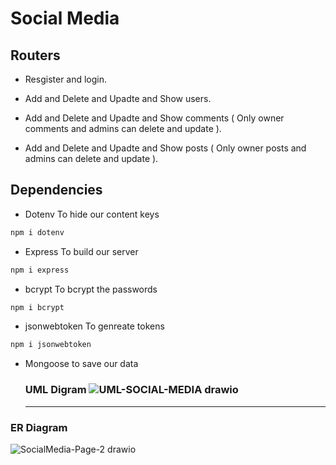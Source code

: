 # Social Media

## Routers

- Resgister and login.

- Add and Delete and Upadte and Show users.

- Add and Delete and Upadte and Show comments ( Only owner comments and admins can delete and update ).

- Add and Delete and Upadte and Show posts ( Only owner posts and admins can delete and update ).

## Dependencies

- Dotenv
  To hide our content keys

```bash
npm i dotenv
```

- Express
  To build our server

```bash
npm i express
```

- bcrypt
  To bcrypt the passwords

```bash
npm i bcrypt
```

- jsonwebtoken
 To genreate tokens

```bash
npm i jsonwebtoken
```

- Mongoose
  to save our data
  
  ### UML Digram ![UML-SOCIAL-MEDIA drawio](https://user-images.githubusercontent.com/92248111/145357946-b4c40e8f-7e68-4ded-a527-15a7dd810d83.png)

  ---
  
  
### ER Diagram
![SocialMedia-Page-2 drawio](https://user-images.githubusercontent.com/92248111/146543499-56665300-cf61-4c5e-a9ad-b3e175730b31.png)
